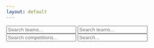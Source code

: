 ```yaml
---
layout: default
---
```


<div class="searchInput">
  <input type="text" id="search-input1" placeholder="Search teams...">
  <input type="text" id="search-input2" placeholder="Search teams...">
  <input type="text" id="search-input3" placeholder="Search competitions...">
  <input type="text" id="search-input4" placeholder="Search...">
  <p id="p-result-count" style="margin-top: 0px;"><span id="result-count"></span></p>
  <div class="resultBox">
    <!-- here list are inserted from javascript -->
  </div>
</div>

<ul id="post-list"></ul>

<script>
  window.addEventListener("DOMContentLoaded", function() {
    var queryString = window.location.search;
    var urlParams = new URLSearchParams(queryString);
    var searchQuery1 = urlParams.get("search1");
    var searchQuery2 = urlParams.get("search2");
    var searchQuery3 = urlParams.get("search3");
    var searchQuery4 = urlParams.get("search4");

    if (searchQuery1) {
      var searchInput1 = document.getElementById("search-input1");
      searchInput1.value = searchQuery1;
      searchInput1.dispatchEvent(new Event("input"));
    }

    if (searchQuery2) {
      var searchInput2 = document.getElementById("search-input2");
      searchInput2.value = searchQuery2;
      searchInput2.dispatchEvent(new Event("input"));
    }

    if (searchQuery3) {
      var searchInput3 = document.getElementById("search-input3");
      searchInput3.value = searchQuery3;
      searchInput3.dispatchEvent(new Event("input"));
    }

    if (searchQuery4) {
      var searchInput4 = document.getElementById("search-input4");
      searchInput4.value = searchQuery4;
      searchInput4.dispatchEvent(new Event("input"));
    }
  });
</script>
<script src="/js/search-test.js"></script>
<script src="/js/suggest.js"></script>